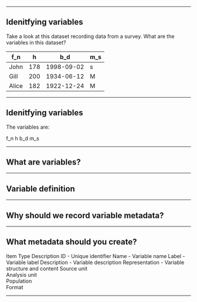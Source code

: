 
---

## Idenitfying variables

Take a look at this dataset recording data from a survey. What are the variables in this dataset?

| f_n  | h   | b_d        | m_s  | 
|------|-----|------------|------|
| John | 178 | 1998-09-02 | s    |
| Gill | 200 | 1934-06-12 | M    |
| Alice| 182 | 1922-12-24| M    |

---

## Idenitfying variables

The variables are:

f_n
h
b_d
m_s


---

## What are variables?

---

## Variable definition

---

## Why should we record variable metadata?


---

## What metadata should you create?

Item Type	Description
ID - Unique identifier
Name - Variable name
Label	- Variable label
Description	- Variable description 
Representation - Variable structure and content
Source unit 	
Analysis unit 	
Population	
Format	

---





   
